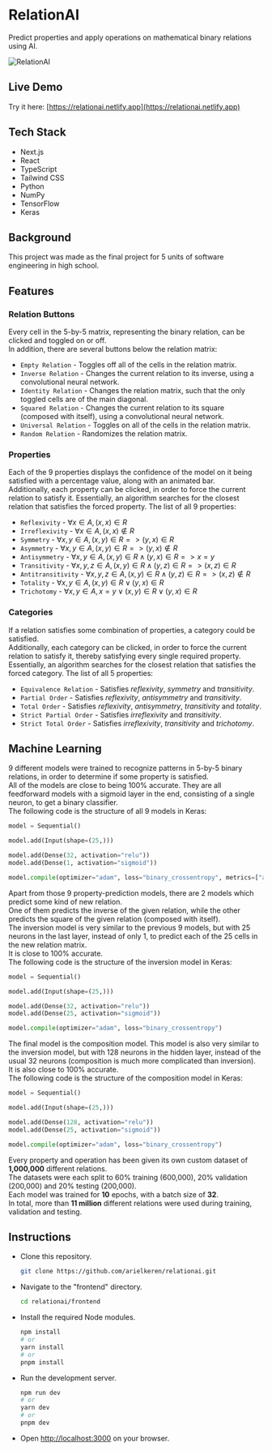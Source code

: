 # RelationAI

Predict properties and apply operations on mathematical binary relations using AI.

![RelationAI](https://github.com/user-attachments/assets/f1fa20b0-3417-45d1-b5e9-110ef9a14345)

## Live Demo

Try it here: [https://relationai.netlify.app](https://relationai.netlify.app)

## Tech Stack

- Next.js
- React
- TypeScript
- Tailwind CSS
- Python
- NumPy
- TensorFlow
- Keras

## Background

This project was made as the final project for 5 units of software engineering in high school.

## Features

### Relation Buttons

Every cell in the 5-by-5 matrix, representing the binary relation, can be clicked and toggled on or off.<br>
In addition, there are several buttons below the relation matrix:

- `Empty Relation` - Toggles off all of the cells in the relation matrix.
- `Inverse Relation` - Changes the current relation to its inverse, using a convolutional neural network.
- `Identity Relation` - Changes the relation matrix, such that the only toggled cells are of the main diagonal.
- `Squared Relation` - Changes the current relation to its square (composed with itself), using a convolutional neural network.
- `Universal Relation` - Toggles on all of the cells in the relation matrix.
- `Random Relation` - Randomizes the relation matrix.

### Properties

Each of the 9 properties displays the confidence of the model on it being satisfied with a percentage value, along with an animated bar.<br>
Additionally, each property can be clicked, in order to force the current relation to satisfy it. Essentially, an algorithm searches for the closest relation that satisfies the forced property.
The list of all 9 properties:

- `Reflexivity` - $∀x ∈ A, (x, x) ∈ R$
- `Irreflexivity` - $∀x ∈ A, (x, x) ∉ R$
- `Symmetry` - $∀x,y ∈ A, (x, y) ∈ R => (y, x) ∈ R$
- `Asymmetry` - $∀x,y ∈ A, (x, y) ∈ R => (y, x) ∉ R$
- `Antisymmetry` - $∀x,y ∈ A, (x, y) ∈ R ∧ (y, x) ∈ R => x = y$
- `Transitivity` - $∀x,y,z ∈ A, (x, y) ∈ R ∧ (y, z) ∈ R => (x, z) ∈ R$
- `Antitransitivity` - $∀x,y,z ∈ A, (x, y) ∈ R ∧ (y, z) ∈ R => (x, z) ∉ R$
- `Totality` - $∀x,y ∈ A, (x, y) ∈ R ∨ (y, x) ∈ R$
- `Trichotomy` - $∀x,y ∈ A, x = y ∨ (x, y) ∈ R ∨ (y, x) ∈ R$

### Categories

If a relation satisfies some combination of properties, a category could be satisfied.<br>
Additionally, each category can be clicked, in order to force the current relation to satisfy it, thereby satisfying every single required property. Essentially, an algorithm searches for the closest relation that satisfies the forced category.
The list of all 5 properties:

- `Equivalence Relation` - Satisfies _reflexivity_, _symmetry_ and _transitivity_.
- `Partial Order` - Satisfies _reflexivity_, _antisymmetry_ and _transitivity_.
- `Total Order` - Satisfies _reflexivity_, _antisymmetry_, _transitivity_ and _totality_.
- `Strict Partial Order` - Satisfies _irreflexivity_ and _transitivity_.
- `Strict Total Order` - Satisfies _irreflexivity_, _transitivity_ and _trichotomy_.

## Machine Learning

9 different models were trained to recognize patterns in 5-by-5 binary relations, in order to determine if some property is satisfied.<br>
All of the models are close to being 100% accurate. They are all feedforward models with a sigmoid layer in the end, consisting of a single neuron, to get a binary classifier.<br>
The following code is the structure of all 9 models in Keras:

```py
model = Sequential()

model.add(Input(shape=(25,)))

model.add(Dense(32, activation="relu"))
model.add(Dense(1, activation="sigmoid"))

model.compile(optimizer="adam", loss="binary_crossentropy", metrics=["accuracy"])
```

Apart from those 9 property-prediction models, there are 2 models which predict some kind of new relation.<br>
One of them predicts the inverse of the given relation, while the other predicts the square of the given relation (composed with itself).<br>
The inversion model is very similar to the previous 9 models, but with 25 neurons in the last layer, instead of only 1, to predict each of the 25 cells in the new relation matrix.<br>
It is close to 100% accurate.<br>
The following code is the structure of the inversion model in Keras:

```py
model = Sequential()

model.add(Input(shape=(25,)))

model.add(Dense(32, activation="relu"))
model.add(Dense(25, activation="sigmoid"))

model.compile(optimizer="adam", loss="binary_crossentropy")
```

The final model is the composition model. This model is also very similar to the inversion model, but with 128 neurons in the hidden layer, instead of the usual 32 neurons (composition is much more complicated than inversion).<br>
It is also close to 100% accurate.<br>
The following code is the structure of the composition model in Keras:

```py
model = Sequential()

model.add(Input(shape=(25,)))

model.add(Dense(128, activation="relu"))
model.add(Dense(25, activation="sigmoid"))

model.compile(optimizer="adam", loss="binary_crossentropy")
```

Every property and operation has been given its own custom dataset of **1,000,000** different relations.<br>
The datasets were each split to 60% training (600,000), 20% validation (200,000) and 20% testing (200,000).<br>
Each model was trained for **10** epochs, with a batch size of **32**.<br>
In total, more than **11 million** different relations were used during training, validation and testing.

## Instructions

- Clone this repository.
  ```bash
  git clone https://github.com/arielkeren/relationai.git
  ```
- Navigate to the "frontend" directory.
  ```bash
  cd relationai/frontend
  ```
- Install the required Node modules.
  ```bash
  npm install
  # or
  yarn install
  # or
  pnpm install
  ```
- Run the development server.
  ```bash
  npm run dev
  # or
  yarn dev
  # or
  pnpm dev
  ```
- Open [http://localhost:3000](http://localhost:3000) on your browser.
